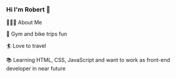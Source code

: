 ### Hi I'm Robert 👋

👨🏻‍💻 About Me

:bicyclist:  Gym and bike trips fun 

:surfer: Love to travel

📚 Learning HTML, CSS, JavaScript and want to work as front-end developer in near future
 

<!--
**Robur333/Robur333** is a ✨ _special_ ✨ repository because its `README.md` (this file) appears on your GitHub profile.

Here are some ideas to get you started:

- 🔭 I’m currently working on ...
- 🌱 I’m currently learning ...
- 👯 I’m looking to collaborate on ...
- 🤔 I’m looking for help with ...
- 💬 Ask me about ...
- 📫 How to reach me: ...
- 😄 Pronouns: ...
- ⚡ Fun fact: ...
-->
